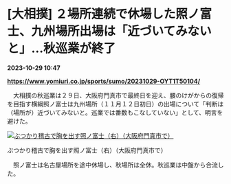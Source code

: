 # [大相撲] ２場所連続で休場した照ノ富士、九州場所出場は「近づいてみないと」…秋巡業が終了

**2023-10-29 10:47**

**https://www.yomiuri.co.jp/sports/sumo/20231029-OYT1T50104/**

　大相撲の秋巡業は２９日、大阪府門真市で最終日を迎え、腰のけがからの復帰を目指す横綱照ノ富士は九州場所（１１月１２日初日）の出場について「判断は（場所が）近づいてみないと。巡業では番数もこなしていない」として、明言を避けた。

[![ぶつかり稽古で胸を出す照ノ富士（右）（大阪府門真市で）](https://www.yomiuri.co.jp/media/2023/10/20231029-OYT1I50093-1.jpg)](https://www.yomiuri.co.jp/pluralphoto/20231029-OYT1I50093/)

ぶつかり稽古で胸を出す照ノ富士（右）（大阪府門真市で）

　照ノ富士は名古屋場所を途中休場し、秋場所は全休。秋巡業は中盤から合流した。